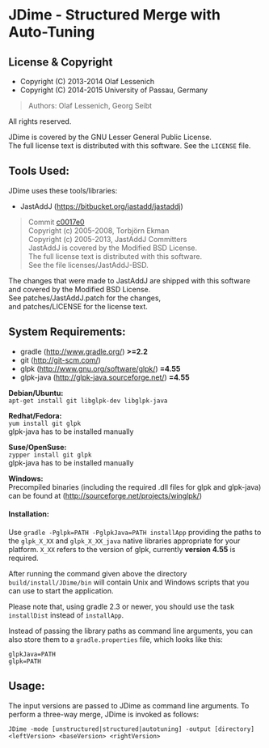 # JDime  -  Structured Merge with Auto-Tuning
## License & Copyright
* Copyright (C) 2013-2014 Olaf Lessenich  
* Copyright (C) 2014-2015 University of Passau, Germany  
> Authors: Olaf Lessenich, Georg Seibt

All rights reserved.  

JDime is covered by the GNU Lesser General Public License.  
The full license text is distributed with this software. See the `LICENSE` file.

## Tools Used:
JDime uses these tools/libraries:

* JastAddJ (https://bitbucket.org/jastadd/jastaddj)
> Commit [c0017e0](https://bitbucket.org/jastadd/jastaddj/src/c0017e0)  
> Copyright (c) 2005-2008, Torbjörn Ekman  
> Copyright (c) 2005-2013, JastAddJ Committers  
> JastAddJ is covered by the Modified BSD License.  
> The full license text is distributed with this software.  
> See the file licenses/JastAddJ-BSD.

The changes that were made to JastAddJ are shipped with this software  
and covered by the Modified BSD License.  
See patches/JastAddJ.patch for the changes,  
and patches/LICENSE for the license text.

## System Requirements:
* gradle (http://www.gradle.org/) __>=2.2__
* git (http://git-scm.com/)
* glpk (http://www.gnu.org/software/glpk/) __=4.55__
* glpk-java (http://glpk-java.sourceforge.net/) __=4.55__

__Debian/Ubuntu:__  
`apt-get install git libglpk-dev libglpk-java`

__Redhat/Fedora:__  
`yum install git glpk`  
glpk-java has to be installed manually

__Suse/OpenSuse:__  
`zypper install git glpk`  
glpk-java has to be installed manually  

__Windows:__  
Precompiled binaries (including the required .dll files for glpk and glpk-java) can be found at
(http://sourceforge.net/projects/winglpk/)

#### Installation:
Use `gradle -Pglpk=PATH -PglpkJava=PATH installApp` providing the paths to the `glpk_X_XX` and `glpk_X_XX_java` 
native libraries appropriate for your platform. `X_XX` refers to the version of glpk, currently __version 4.55__ is required.  

After running the command given above the directory `build/install/JDime/bin` will contain Unix and Windows scripts
that you can use to start the application.

Please note that, using gradle 2.3 or newer, you should use the task `installDist` instead of `installApp`.

Instead of passing the library paths as command line arguments, you can also store them to a `gradle.properties` file, which looks like this:
```
glpkJava=PATH
glpk=PATH
```

## Usage:
The input versions are passed to JDime as command line arguments. To perform a three-way merge, JDime is invoked as follows: 

`JDime -mode [unstructured|structured|autotuning] -output [directory] <leftVersion> <baseVersion> <rightVersion>`